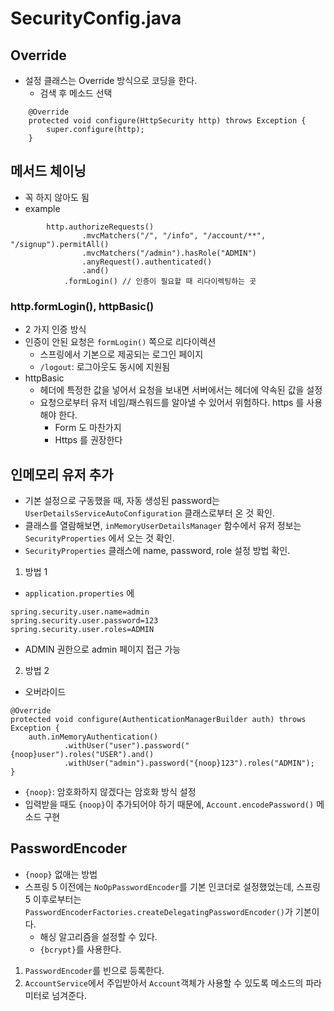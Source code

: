 # SecurityConfig.java

## Override

- 설정 클래스는 Override 방식으로 코딩을 한다. 
  - 검색 후 메소드 선택

```
    @Override
    protected void configure(HttpSecurity http) throws Exception {
        super.configure(http);
    }
```

## 메서드 체이닝

- 꼭 하지 않아도 됨
- example

```
        http.authorizeRequests()
                .mvcMatchers("/", "/info", "/account/**", "/signup").permitAll()
                .mvcMatchers("/admin").hasRole("ADMIN")
                .anyRequest().authenticated() 
                .and()
            .formLogin() // 인증이 필요할 때 리다이렉팅하는 곳
```

### http.formLogin(), httpBasic()
- 2 가지 인증 방식
- 인증이 안된 요청은 `formLogin()` 쪽으로 리다이렉션
  - 스프링에서 기본으로 제공되는 로그인 페이지
  - `/logout`: 로그아웃도 동시에 지원됨
- httpBasic
  - 헤더에 특정한 값을 넣어서 요청을 보내면 서버에서는 헤더에 약속된 값을 설정
  - 요청으로부터 유저 네임/패스워드를 알아낼 수 있어서 위험하다. https 를 사용해야 한다.
    - Form 도 마찬가지
    - Https 를 권장한다

## 인메모리 유저 추가

- 기본 설정으로 구동했을 때, 자동 생성된 password는 `UserDetailsServiceAutoConfiguration` 클래스로부터 온 것 확인.
- 클래스를 열람해보면, `inMemoryUserDetailsManager` 함수에서 유저 정보는 `SecurityProperties` 에서 오는 것 확인.
- `SecurityProperties` 클래스에 name, password, role 설정 방법 확인.

1. 방법 1
- `application.properties` 에
```
spring.security.user.name=admin
spring.security.user.password=123
spring.security.user.roles=ADMIN
```
- ADMIN 권한으로 admin 페이지 접근 가능

2. 방법 2
- 오버라이드 
```
@Override
protected void configure(AuthenticationManagerBuilder auth) throws Exception {
    auth.inMemoryAuthentication()
            .withUser("user").password("{noop}user").roles("USER").and()
            .withUser("admin").password("{noop}123").roles("ADMIN");
}
```
- `{noop}`: 암호화하지 않겠다는 암호화 방식 설정
- 입력받을 때도 `{noop}`이 추가되어야 하기 때문에, `Account.encodePassword()` 메소드 구현

## PasswordEncoder
- `{noop}` 없애는 방법
- 스프링 5 이전에는 `NoOpPasswordEncoder`를 기본 인코더로 설정했었는데, 스프링 5 이후로부터는
`PasswordEncoderFactories.createDelegatingPasswordEncoder()`가 기본이다.
  - 해싱 알고리즘을 설정할 수 있다.
  - `{bcrypt}`를 사용한다.

1. `PasswordEncoder`를 빈으로 등록한다.
2. `AccountService`에서 주입받아서 `Account`객체가 사용할 수 있도록 메소드의 파라미터로 넘겨준다.